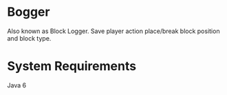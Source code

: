Bogger
===========
Also known as Block Logger.
Save player action place/break block position and block type.

System Requirements
===================
Java 6

